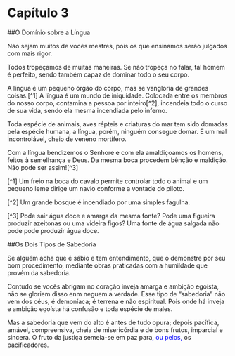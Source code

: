 # Capítulo 3

##O Domínio sobre a Língua

Não sejam muitos de vocês mestres, pois os que ensinamos serão julgados com mais rigor.

Todos tropeçamos de muitas maneiras. Se não tropeça no falar, tal homem é perfeito, sendo também capaz de dominar todo o seu corpo.

A língua é um pequeno órgão do corpo, mas se vangloria de grandes coisas.[^1] A língua é um mundo de iniquidade. Colocada entre os membros do nosso corpo, contamina a pessoa por inteiro[^2], incendeia todo o curso de sua vida, sendo ela mesma incendiada pelo inferno.

Toda espécie de animais, aves répteis e criaturas do mar tem sido domadas pela espécie humana, a língua, porém, ninguém consegue domar. É um mal incontrolável, cheio de veneno mortífero.

Com a língua bendizemos o Senhore e com ela amaldiçoamos os homens, feitos à semelhança e Deus. Da mesma boca procedem bênção e maldição. Não pode ser assim![^3]

[^1] Um freio na boca do cavalo permite controlar todo o animal e um pequeno leme dirige um navio conforme a vontade do piloto.

[^2] Um grande bosque é incendiado por uma simples fagulha.

[^3] Pode sair água doce e amarga da mesma fonte? Pode uma figueira produzir azeitonas ou uma videira figos? Uma fonte de água salgada não pode pode produzir água doce.

##Os Dois Tipos de Sabedoria

Se alguém acha que é sábio e tem entendimento, que o demonstre por seu bom procedimento, mediante obras praticadas com a humildade que provém da sabedoria.

Contudo se vocês abrigam no coração inveja amarga e ambição egoísta, não se gloriem disso enm neguem a verdade. Esse tipo de “sabedoria” não vem dos céus, é demoníaca; é terrena e não espiritual. Pois onde há inveja  e ambição egoísta há confusão e toda espécie de males.

Mas a sabedoria que vem do alto é antes de tudo opura; depois pacífica, amável, compreensiva, cheia de misericórdia e de bons frutos, imparcial e sincera. O fruto da justiça semeia-se em paz para<font color="blue">, ou pelos,</font> os pacificadores.